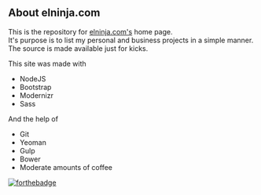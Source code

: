 About elninja.com
-----------------

This is the repository for [elninja.com's](http://elninja.com) home page.  
It's purpose is to list my personal and business projects in a simple manner.  
The source is made available just for kicks.  

This site was made with
- NodeJS
- Bootstrap
- Modernizr
- Sass

And the help of
- Git
- Yeoman
- Gulp
- Bower
- Moderate amounts of coffee




[![forthebadge](http://forthebadge.com/images/badges/powered-by-electricity.svg)](http://forthebadge.com)
